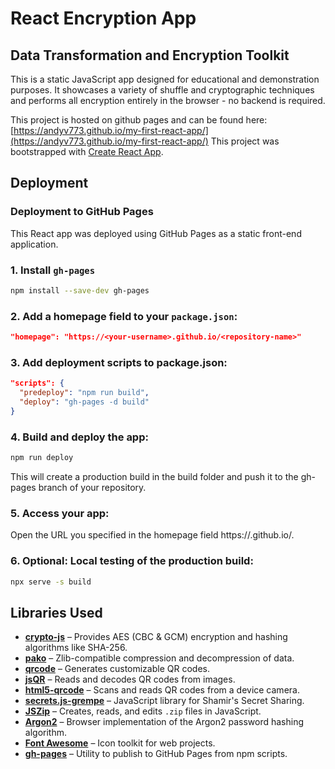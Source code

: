 # React Encryption App

## Data Transformation and Encryption Toolkit

This is a static JavaScript app designed for educational and demonstration purposes. It showcases a variety of shuffle and cryptographic techniques and performs all encryption entirely in the browser - no backend is required.

This project is hosted on github pages and can be found here: [https://andyv773.github.io/my-first-react-app/](https://andyv773.github.io/my-first-react-app/)
This project was bootstrapped with [Create React App](https://github.com/facebook/create-react-app).

## Deployment

### Deployment to GitHub Pages

This React app was deployed using GitHub Pages as a static front-end application.

### 1. Install `gh-pages`

```bash
npm install --save-dev gh-pages
```

### 2. Add a homepage field to your `package.json`:

```json
"homepage": "https://<your-username>.github.io/<repository-name>"
```

### 3. Add deployment scripts to package.json:

```json
"scripts": {
  "predeploy": "npm run build",
  "deploy": "gh-pages -d build"
}
```

### 4. Build and deploy the app:

```bash
npm run deploy
```

This will create a production build in the build folder and push it to the gh-pages branch of your repository.

### 5. Access your app:

Open the URL you specified in the homepage field https://<your-username>.github.io/<repository-name>.

### 6. Optional: Local testing of the production build:

```bash
npx serve -s build
```

## Libraries Used

- **[crypto-js](https://github.com/brix/crypto-js)** – Provides AES (CBC & GCM) encryption and hashing algorithms like SHA-256.
- **[pako](https://github.com/nodeca/pako)** – Zlib-compatible compression and decompression of data.
- **[qrcode](https://github.com/soldair/node-qrcode)** – Generates customizable QR codes.
- **[jsQR](https://github.com/cozmo/jsQR)** – Reads and decodes QR codes from images.
- **[html5-qrcode](https://github.com/mebjas/html5-qrcode)** – Scans and reads QR codes from a device camera.
- **[secrets.js-grempe](https://github.com/grempe/secrets.js)** – JavaScript library for Shamir's Secret Sharing.
- **[JSZip](https://stuk.github.io/jszip/)** – Creates, reads, and edits `.zip` files in JavaScript.
- **[Argon2](https://github.com/antelle/argon2-browser)** – Browser implementation of the Argon2 password hashing algorithm.
- **[Font Awesome](https://fontawesome.com/)** – Icon toolkit for web projects.
- **[gh-pages](https://www.npmjs.com/package/gh-pages)** – Utility to publish to GitHub Pages from npm scripts.
